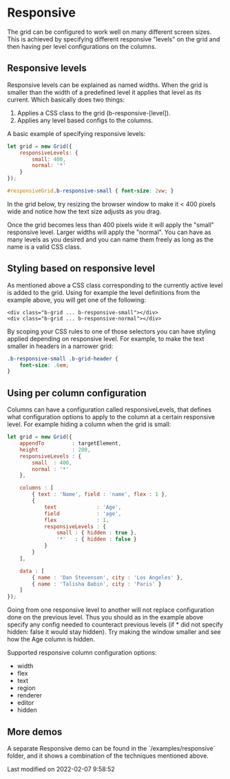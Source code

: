 # Responsive

The grid can be configured to work well on many different screen sizes. This is achieved by specifying different responsive "levels" on the grid and then having per level configurations on the columns. 

## Responsive levels

Responsive levels can be explained as named widths. When the grid is smaller than the width of a predefined level it applies that level as its current. Which basically does two things:

1. Applies a CSS class to the grid (b-responsive-[level]).
2. Applies any level based configs to the columns.

A basic example of specifying responsive levels:

```javascript
let grid = new Grid({
    responsiveLevels: {
        small: 400,
        normal: '*'
    }
});
```

```css
#responsiveGrid.b-responsive-small { font-size: 2vw; }
```

In the grid below, try resizing the browser window to make it < 400 pixels wide and notice how the text size adjusts
as you drag.

<div class="external-example" data-file="Grid/guides/responsive/basic.js"></div>

Once the grid becomes less than 400 pixels wide it will apply the "small" responsive level. Larger widths will apply the "normal". You can have as many levels as you desired and you can name them freely as long as the name is a valid CSS class.

## Styling based on responsive level

As mentioned above a CSS class corresponding to the currently active level is added to the grid. Using for example the level definitions from the example above, you will get one of the following:

```
<div class="b-grid ... b-responsive-small"></div>
<div class="b-grid ... b-responsive-normal"></div>

```

By scoping your CSS rules to one of those selectors you can have styling applied depending on responsive level. For example, to make the text smaller in headers in a narrower grid:

```css
.b-responsive-small .b-grid-header {
    font-size: .6em; 
}
```

## Using per column configuration

Columns can have a configuration called responsiveLevels, that defines what configuration options to apply to the column at a certain responsive level. For example hiding a column when the grid is small:

```javascript
let grid = new Grid({
    appendTo         : targetElement,
    height           : 200,
    responsiveLevels : {
        small  : 400,
        normal : '*'
    },

    columns : [
        { text : 'Name', field : 'name', flex : 1 },
        {
            text             : 'Age',
            field            : 'age',
            flex             : 1,
            responsiveLevels : {
                small : { hidden : true },
                '*'   : { hidden : false }
            }
        }
    ],

    data : [
        { name : 'Dan Stevenson', city : 'Los Angeles' },
        { name : 'Talisha Babin', city : 'Paris' }
    ]
});
```

Going from one responsive level to another will not replace configuration done on the previous level. Thus you should as in the example above specify any config needed to counteract previous levels (if * did not specify hidden: false it would stay hidden).
Try making the window smaller and see how the Age column is hidden.

<div class="external-example" data-file="Grid/guides/responsive/columns.js"></div>

Supported responsive column configuration options:

* width
* flex
* text
* region
* renderer
* editor
* hidden  

## More demos
A separate Responsive demo can be found in the ´/examples/responsive´ folder, and it shows a combination of the techniques mentioned above.


<p class="last-modified">Last modified on 2022-02-07 9:58:52</p>